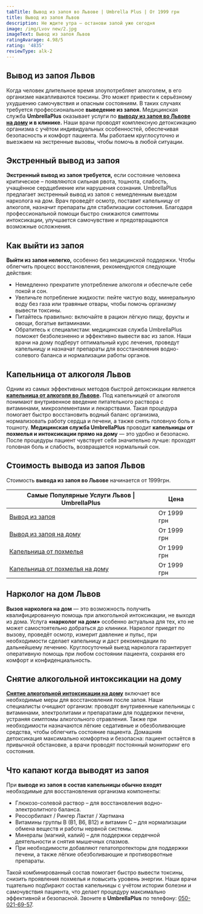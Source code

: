 ```yaml
---
tabTitle: Вывод из запоя во Львове | Umbrella Plus | От 1999 грн
title: Вывод из запоя Львов
description: Не ждите утра — останови запой уже сегодня
image: /img/Lvov new/2.jpg
imageText: Вывод из запоя Львов
ratingAvarage: 4.98/5
rating: '4835'
reviewType: alk-2
---
```


## Вывод из запоя Львов

Когда человек длительное время злоупотребляет алкоголем, в его организме накапливаются токсины. Это может привести к серьёзному ухудшению самочувствия и опасным состояниям. В таких случаях требуется профессиональное **выведение из запоя.** Медицинская служба **UmbrellaPlus** оказывает услуги по **[выводу из запоя во Львове на дому](https://umbrella-plus.com.ua/lviv/vivod-iz-zapoia-na-domy-lvov/) и в клинике.** Наши врачи проводят комплексную детоксикацию организма с учётом индивидуальных особенностей, обеспечивая безопасность и комфорт пациента. Мы работаем круглосуточно и выезжаем на экстренные вызовы, чтобы помочь в любой ситуации.

## Экстренный вывод из запоя

**Экстренный вывод из запоя требуется,** если состояние человека критическое – появляются сильная рвота, тошнота, слабость, учащённое сердцебиение или нарушения сознания. UmbrellaPlus предлагает экстренный вывод из запоя с немедленным выездом нарколога на дом. Врач проведёт осмотр, поставит капельницу от алкоголя, назначит препараты для стабилизации состояния. Благодаря профессиональной помощи быстро снижаются симптомы интоксикации, улучшается самочувствие и предотвращаются возможные осложнения.

## Как выйти из запоя

**Выйти из запоя нелегко,** особенно без медицинской поддержки. Чтобы облегчить процесс восстановления, рекомендуются следующие действия:

* Немедленно прекратите употребление алкоголя и обеспечьте себе покой и сон.
* Увеличьте потребление жидкости: пейте чистую воду, минеральную воду без газа или травяные отвары, чтобы помочь организму вывести токсины.
* Питайтесь правильно: включайте в рацион лёгкую пищу, фрукты и овощи, богатые витаминами.
* Обратитесь к специалистам: медицинская служба UmbrellaPlus поможет безболезненно и эффективно вывести вас из запоя.
  Наши врачи на дому подберут оптимальный курс лечения, проведут капельницу и назначат препараты для восстановления водно-солевого баланса и нормализации работы органов.

## Капельница от алкоголя Львов

Одним из самых эффективных методов быстрой детоксикации является **[капельница от алкоголя во Львове](https://umbrella-plus.com.ua/lviv/kapelnica_ot_alkogola_v-lvov/).** Под капельницей от алкоголя понимают внутривенное введение питательного раствора с витаминами, микроэлементами и лекарствами. Такая процедура помогает быстро восстановить водный баланс организма, нормализовать работу сердца и печени, а также снять головную боль и тошноту. **Медицинская служба UmbrellaPlus** проводит **капельницы от похмелья и интоксикации прямо на дому** — это удобно и безопасно. После процедуры пациент чувствует себя значительно лучше: проходят головная боль и слабость, возвращается нормальный сон.

## Cтоимость вывода из запоя Львов

Стоимость **вывода из запоя во Львове** начинается от 1999грн.

| Самые Популярные Услуги Львов \| UmbrellaPlus                        | Цена        |
| -------------------------------------------------------------------- | ----------- |
| [Вывод из запоя](vivod-iz-zapoia-lvov)                               | От 1999 грн |
| [Вывод из запоя на дому](Vivod-iz-zapoia-na-domy-lvov)               | От 1999 грн |
| [Капельница от похмелья](Kapelnica_ot_alkogola_v-lvov)               | От 1999 грн |
| [Капельница от похмелья на дому](Kapelnica_ot_alkogola_na-domy-lvov) | От 1999 грн |

## Нарколог на дом Львов

**Вызов нарколога на дом** — это возможность получить квалифицированную помощь при алкогольной интоксикации, не выходя из дома. Услуга **«нарколог на дом»** особенно актуальна для тех, кто не может самостоятельно добраться до клиники. Нарколог приедет по вызову, проведёт осмотр, измерит давление и пульс, при необходимости сделает капельницу и даст рекомендации по дальнейшему лечению. Круглосуточный выезд нарколога гарантирует оперативную помощь при любом состоянии пациента, сохраняя его комфорт и конфиденциальность.

## Снятие алкогольной интоксикации на дому

**[Снятие алкогольной интоксикации на дому](https://umbrella-plus.com.ua/lviv/kapelnica_ot_alkogola_na-domy-lvov/)** включает все необходимые меры для восстановления после запоя. Наши специалисты очищают организм: проводят внутривенные капельницы с витаминами, электролитами и препаратами для поддержки печени, устраняя симптомы алкогольного отравления. Также при необходимости назначаются лёгкие седативные и обезболивающие средства, чтобы облегчить состояние пациента. Домашняя детоксикация максимально комфортна и безопасна: пациент остаётся в привычной обстановке, а врачи проводят постоянный мониторинг его состояния.

## Что капают когда выводят из запоя

При **выводе из запоя в состав капельницы обычно входят** необходимые для восстановления организма компоненты:

* Глюкозо-солевой раствор – для восстановления водно-электролитного баланса.
* Реосорбилакт / Рингер Лактат / Хартмана
* Витамины группы В (В1, В6, В12) и витамин С – для нормализации обмена веществ и работы нервной системы.
* Минералы (магний, калий) – для поддержки сердечной деятельности и снятия мышечных спазмов.
* При необходимости добавляют гепатопротекторы для поддержки печени, а также лёгкие обезболивающие и противорвотные препараты.

Такой комбинированный состав помогает быстро вывести токсины, снизить проявления похмелья и повысить уровень энергии. Наши врачи тщательно подбирают состав капельницы с учётом истории болезни и самочувствия пациента, что делает процедуру максимально эффективной и безопасной. Звоните в **UmbrellaPlus** по телефону: [050-021-69-57](tel:0500216957).
